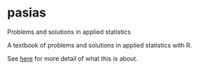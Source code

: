 # pasias
Problems and solutions in applied statistics

A textbook of problems and solutions in applied statistics with R.

See [here](https://github.com/nxskok/pasias/blob/master/index.Rmd) for more detail of what this is about.

